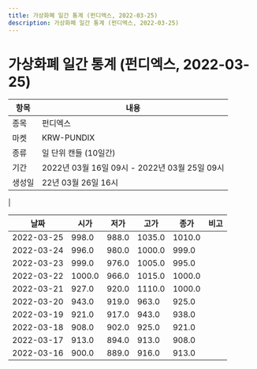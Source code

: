 ```yaml
---
title: 가상화폐 일간 통계 (펀디엑스, 2022-03-25)
description: 가상화폐 일간 통계 (펀디엑스, 2022-03-25)
---
```


가상화폐 일간 통계 (펀디엑스, 2022-03-25)
===

|항목|내용|
|--|--|
|종목|펀디엑스|
|마켓|KRW-PUNDIX|
|종류|일 단위 캔들 (10일간)|
|기간|2022년 03월 16일 09시 - 2022년 03월 25일 09시|
|생성일|22년 03월 26일 16시|
|

|날짜|시가|저가|고가|종가|비고|
|--|--|--|--|--|--|
|2022-03-25|998.0|988.0|1035.0|1010.0|    |
|2022-03-24|996.0|980.0|1000.0|999.0|    |
|2022-03-23|999.0|976.0|1005.0|995.0|    |
|2022-03-22|1000.0|966.0|1015.0|1000.0|    |
|2022-03-21|927.0|920.0|1110.0|1000.0|    |
|2022-03-20|943.0|919.0|963.0|925.0|    |
|2022-03-19|921.0|917.0|943.0|938.0|    |
|2022-03-18|908.0|902.0|925.0|921.0|    |
|2022-03-17|913.0|894.0|913.0|908.0|    |
|2022-03-16|900.0|889.0|916.0|913.0|    |
